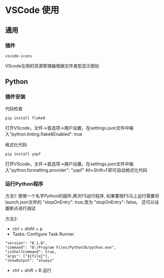 # VSCode 使用
## 通用
### 插件

`vscode-icons`

VScode左侧的资源管理器根据文件类型显示图标

## Python
### 插件安装

代码检查

`pip install flake8`

打开VScode，文件->首选项->用户设置，在settings.json文件中输入"python.linting.flake8Enabled": true

格式化代码

`pip install yapf`

打开VScode，文件->首选项->用户设置，在settings.json文件中输入"python.formatting.provider": "yapf"
Alt+Shift+F即可自动格式化代码
### 运行Python程序
方法1:
使用一个名字Python的插件,两次F5运行程序,
如果要按F5马上运行需要将launch.json文件的 "stopOnEntry": true,改为 "stopOnEntry": false。
还可以设置断点进行调试
 
 方法2:
 * ctrl + shifit + p
 * Tasks: Configure Task Runner
 ```
"version": "0.1.0",
"command": "D:/Program Files/Python36/python.exe",
"isShellCommand": true,
"args": ["${file}"],
"showOutput": "always"
 ```
 * ctrl + shift + B 运行